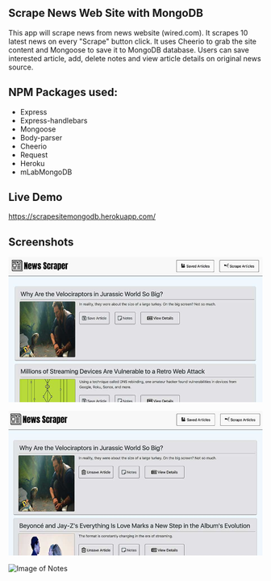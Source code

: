 ## Scrape News Web Site with MongoDB
This app will scrape news from news website (wired.com). It scrapes 10 latest news on every "Scrape" button click.
It uses Cheerio to grab the site content and Mongoose to save it to MongoDB database.
Users can save interested article, add, delete notes and view article details on original news source.

## NPM Packages used: 
* Express
* Express-handlebars
* Mongoose
* Body-parser
* Cheerio
* Request
* Heroku
* mLabMongoDB

## Live Demo
https://scrapesitemongodb.herokuapp.com/

## Screenshots

![Image of Home Page](https://github.com/rnguyen05/ScrapeSiteMongoDB/blob/master/screenshots/home.jpg?raw=true)

![Image of Saved Articles](https://github.com/rnguyen05/ScrapeSiteMongoDB/blob/master/screenshots/savedArticles.jpg?raw=true)

![Image of Notes](https://github.com/rnguyen05/ScrapeSiteMongoDB/blob/master/screenshots/notes.jpg?raw=true)